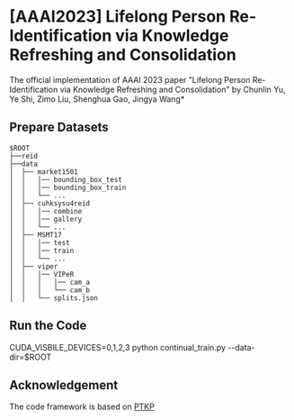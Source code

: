 # [AAAI2023] Lifelong Person Re-Identification via Knowledge Refreshing and Consolidation
The official implementation of AAAI 2023 paper "Lifelong Person Re-Identification via Knowledge Refreshing and Consolidation" by Chunlin Yu, Ye Shi, Zimo Liu, Shenghua Gao, Jingya Wang*
## Prepare Datasets
```
$ROOT
├──reid
├──data
│  ├── market1501
│  │   │── bounding_box_test
│  │   │── bounding_box_train
│  │   └── ...
│  ├── cuhksysu4reid
│  │   │── combine
│  │   │── gallery
│  │   └── ...
│  ├── MSMT17
│  │   │── test
│  │   │── train
│  │   └── ...
│  ├── viper
│  │   │── VIPeR
│  │   │   │── cam_a
│  │   │   └── cam_b 
│  │   └── splits.json
```  	
## Run the Code
CUDA_VISBILE_DEVICES=0,1,2,3 python continual_train.py --data-dir=$ROOT

## Acknowledgement
The code framework is based on [PTKP](https://github.com/g3956/PTKP)

